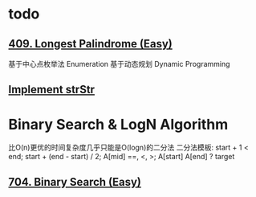 # todo
## [409. Longest Palindrome (Easy)](https://leetcode.com/problems/longest-palindrome/description/)
基于中心点枚举法 Enumeration
基于动态规划 Dynamic Programming

## [Implement strStr](http://www.lintcode.com/problem/strstr/)

# Binary Search & LogN Algorithm
比O(n)更优的时间复杂度几乎只能是O(logn)的二分法
二分法模板: start + 1 < end; start + (end - start) / 2; A[mid] ==, <, >; A[start] A[end] ? target

## [704. Binary Search (Easy)](https://leetcode.com/problems/binary-search/description/)
